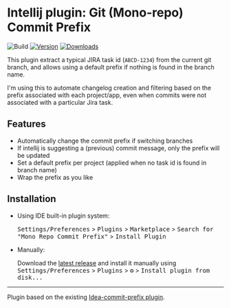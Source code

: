 # Intellij plugin: Git (Mono-repo) Commit Prefix

![Build](https://github.com/guiohm/intellij-mono-repo-commit-prefix/workflows/Build/badge.svg)
[![Version](https://img.shields.io/jetbrains/plugin/v/20020-mono-repo-commit-prefix.svg)](https://plugins.jetbrains.com/plugin/20020-mono-repo-commit-prefix)
[![Downloads](https://img.shields.io/jetbrains/plugin/d/20020-mono-repo-commit-prefix)](https://plugins.jetbrains.com/plugin/20020-mono-repo-commit-prefix)


<!-- Plugin description -->
This plugin extract a typical JIRA task id (`ABCD-1234`) from the current git branch, and allows using a default prefix 
if nothing is found in the branch name.

I'm using this to automate changelog creation and filtering based on the prefix associated with each project/app,
even when commits were not associated with a particular Jira task.

## Features
* Automatically change the commit prefix if switching branches
* If intellij is suggesting a (previous) commit message, only the prefix will be updated
* Set a default prefix per project (applied when no task id is found in branch name)
* Wrap the prefix as you like

<!-- Plugin description end -->
## Installation

- Using IDE built-in plugin system:
  
  <kbd>Settings/Preferences</kbd> > <kbd>Plugins</kbd> > <kbd>Marketplace</kbd> > <kbd>Search for "Mono Repo Commit Prefix"</kbd> >
  <kbd>Install Plugin</kbd>
  
- Manually:

  Download the [latest release](https://github.com/guiohm/intellij-mono-repo-commit-prefix/releases/latest) and install it manually using
  <kbd>Settings/Preferences</kbd> > <kbd>Plugins</kbd> > <kbd>⚙️</kbd> > <kbd>Install plugin from disk...</kbd>


---
Plugin based on the existing [Idea-commit-prefix plugin](https://github.com/thomasrepnik/idea-commit-prefix-plugin).


